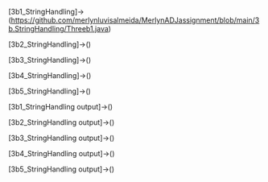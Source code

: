 [3b1_StringHandling]->(https://github.com/merlynluvisalmeida/MerlynADJassignment/blob/main/3b.StringHandling/Threeb1.java)

[3b2_StringHandling]->()

[3b3_StringHandling]->()

[3b4_StringHandling]->()

[3b5_StringHandling]->()

[3b1_StringHandling output]->()

[3b2_StringHandling output]->()

[3b3_StringHandling output]->()

[3b4_StringHandling output]->()

[3b5_StringHandling output]->()
